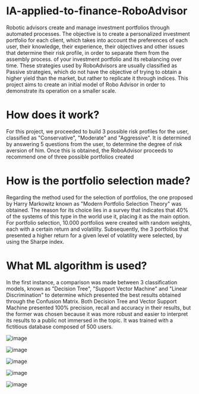 # IA-applied-to-finance-RoboAdvisor

Robotic advisors create and manage investment portfolios through automated processes. The objective is to create a personalized investment portfolio for each client, which takes into account the preferences of each user, their knowledge, their experience, their objectives and other issues that determine their risk profile, in order to separate them from the assembly process. of your investment portfolio and its rebalancing over time. These strategies used by RoboAdvisors are usually classified as Passive strategies, which do not have the objective of trying to obtain a higher yield than the market, but rather to replicate it through indices.
This project aims to create an initial model of Robo Advisor in order to demonstrate its operation on a smaller scale.


# How does it work?
For this project, we proceeded to build 3 possible risk profiles for the user, classified as "Conservative", "Moderate" and "Aggressive". It is determined by answering 5 questions from the user, to determine the degree of risk aversion of him. Once this is obtained, the RoboAdvisor proceeds to recommend one of three possible portfolios created

# How is the portfolio selection made?
Regarding the method used for the selection of portfolios, the one proposed by Harry Markowitz known as "Modern Portfolio Selection Theory" was obtained. The reason for its choice lies in a survey that indicates that 40% of the systems of this type in the world use it, placing it as the main option.
For portfolio selection, 10.000 portfolios were created with random weights, each with a certain return and volatility. Subsequently, the 3 portfolios that presented a higher return for a given level of volatility were selected, by using the Sharpe index.

# What ML algorithm is used?
In the first instance, a comparison was made between 3 classification models, known as "Decision Tree", "Support Vector Machine" and "Linear Discrimination" to determine which presented the best results obtained through the Confusion Matrix. Both Decision Tree and Vector Support Machine presented 100% precision, recall and accuracy in their results, but the former was chosen because it was more robust and easier to interpret its results to a public not immersed in the topic.
It was trained with a fictitious database composed of 500 users.

![image](https://user-images.githubusercontent.com/65466700/165305928-3d24ea82-ca96-4fa9-9ba0-8f2af3b92cd1.png)

![image](https://user-images.githubusercontent.com/65466700/165306192-a5cfa8b9-2874-4a09-817e-fc38deba8ef1.png)

![image](https://user-images.githubusercontent.com/65466700/165306245-01e0813a-733f-489c-9cc9-9b34e2530a5e.png)

![image](https://user-images.githubusercontent.com/65466700/165306267-f8d17bb5-0d86-4aeb-af76-075c013effa7.png)

![image](https://user-images.githubusercontent.com/65466700/165306289-be095c19-2fa9-4c17-85e5-1bab751cb922.png)
